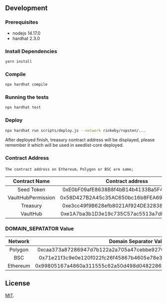 ## Development

### Prerequisites

- nodejs 14.17.0
- hardhat 2.3.0

### Install Dependencies

```bash
yarn install
```

### Compile

```bash
npx hardhat compile
```

### Running the tests

```bash
npx hardhat test
```

### Deploy

```bash
npx hardhat run scripts/deploy.js --network rinkeby/ropsten/...
```
After deployed finish, treasury contract address will be displayed, please remember it which
will be used in seedlist-core deployed.

### Contract Address 
```
The contract address on Ethereum，Polygon or BSC are same;
```
  
  |   Contract Name    |              Contract address              |
  | :----------------: | :----------------------------------------: |
  |     Seed Token     | 0xE0bF09afE8638B8f4bB14b4133Ba5F44e290e9d5 |
  | VaultHubPermission | 0x58D427B2A45c35AC650bc16b8FEA6900c3C5c3EF |
  |      Treasury      | 0xe3cc49f9B628efb8021Af924DE32838F78A16553 |
  |      VaultHub      | 0xe1A7ba3b1D3e19c735C57ac5513a7dEBD53360b2 |


### DOMAIN_SEPATATOR Value
|   Network          |               Domain Separator Value       |
| :----------------: | :----------------------------------------: |
| Polygon            | 0xcaa373a87286947d7b122a2a705a47cebbe9270431f34436a9f8112472ef5db5 |
| BSC                | 0x71e21f3c9e0e120f022fc26f45867b4605e78e39d7eac4427ed9fae08c742c80 |
| Ethereum           | 0x99805167a4860a311555c62a50d498d04822861b80ceb9a63a639d1a33c81bc5|

## License

[MIT](LICENSE).
